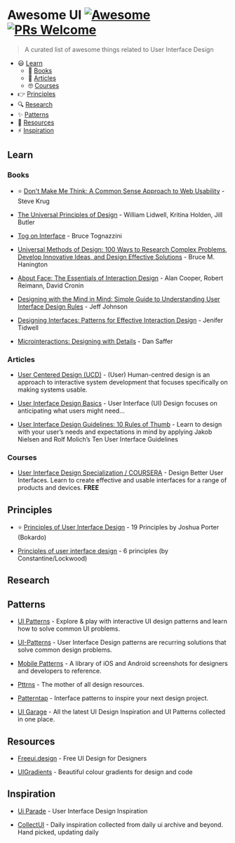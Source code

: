 # Awesome UI [![Awesome](https://cdn.rawgit.com/sindresorhus/awesome/d7305f38d29fed78fa85652e3a63e154dd8e8829/media/badge.svg)](https://github.com/sindresorhus/awesome) [![PRs Welcome](https://img.shields.io/badge/PRs-welcome-brightgreen.svg?style=flat-square)](http://makeapullrequest.com)

> A curated list of awesome things related to User Interface Design

- :smiley: [Learn](#learn)
    - :blue_book: [Books](#books)
    - :memo: [Articles](#articles)
    - :nerd_face: [Courses](#courses)
- :point_right: [Principles](#principles)
- :mag: [Research](#research)
- :sparkles: [Patterns](#patterns)
- :metal: [Resources](#resources)
- :zap: [Inspiration](#inspiration)


## Learn

### Books

- :star: [Don't Make Me Think: A Common Sense Approach to Web Usability](https://www.goodreads.com/book/show/3368.Don_t_Make_Me_Think) - Steve Krug

- [The Universal Principles of Design](http://universalprinciplesofdesign.com/) - William Lidwell, Kritina Holden, Jill Butler

- [Tog on Interface](https://www.goodreads.com/book/show/528786.Tog_on_Interface) - Bruce Tognazzini

- [Universal Methods of Design: 100 Ways to Research Complex Problems, Develop Innovative Ideas, and Design Effective Solutions](https://www.goodreads.com/book/show/11698359-universal-methods-of-design) - Bruce M. Hanington

- [About Face: The Essentials of Interaction Design](https://www.goodreads.com/book/show/289062.About_Face_3) - Alan Cooper, Robert Reimann, David Cronin

- [Designing with the Mind in Mind: Simple Guide to Understanding User Interface Design Rules](https://www.goodreads.com/book/show/8564020-designing-with-the-mind-in-mind?from_search=true) - Jeff Johnson

- [Designing Interfaces: Patterns for Effective Interaction Design](http://designinginterfaces.com/) - Jenifer Tidwell

- [Microinteractions: Designing with Details](http://microinteractions.com/about-the-book/) - Dan Saffer


### Articles

- [User Centered Design (UCD)](https://en.wikipedia.org/wiki/User-centered_design) - (User) Human-centred design is an approach to interactive system development that focuses specifically on making systems usable.

- [User Interface Design Basics](https://www.usability.gov/what-and-why/user-interface-design.html) - User Interface (UI) Design focuses on anticipating what users might need...

- [User Interface Design Guidelines: 10 Rules of Thumb](https://www.interaction-design.org/literature/article/user-interface-design-guidelines-10-rules-of-thumb) - Learn to design with your user’s needs and expectations in mind by applying Jakob Nielsen and Rolf Molich’s Ten User Interface Guidelines


### Courses

- [User Interface Design Specialization / COURSERA](https://coursera.org/specializations/user-interface-design) - Design Better User Interfaces. Learn to create effective and usable interfaces for a range of products and devices. **FREE**


## Principles

- :star: [Principles of User Interface Design](http://bokardo.com/principles-of-user-interface-design/) - 19 Principles by Joshua Porter (Bokardo)

- [Principles of user interface design](https://en.wikipedia.org/wiki/Principles_of_user_interface_design) - 6 principles (by Constantine/Lockwood)


## Research


## Patterns

- [UI Patterns](http://uipatterns.io/) - Explore & play with interactive UI design patterns and learn how to solve common UI problems.

- [UI-Patterns](http://uipatterns.io/) - User Interface Design patterns are recurring solutions that solve common design problems.

- [Mobile Patterns](www.mobile-patterns.com/) - A library of iOS and Android screenshots for designers and developers to reference.

- [Pttrns](https://pttrns.com/) - The mother of all design resources.

- [Patterntap](http://patterntap.com/patterntap) - Interface patterns to inspire your next design project.

- [UI Garage](http://uigarage.net/) - All the latest UI Design Inspiration and UI Patterns collected in one place.


## Resources

- [Freeui.design](https://freeui.design/) - Free UI Design for Designers

- [UIGradients](https://uigradients.com/) - Beautiful colour gradients for design and code


## Inspiration

- [Ui Parade](http://www.uiparade.com/) - User Interface Design Inspiration

- [CollectUI](http://collectui.com/) - Daily inspiration collected from daily ui archive and beyond. Hand picked, updating daily
